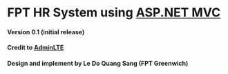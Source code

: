 # FPT HR System using [ASP.NET MVC](https://dotnet.microsoft.com/en-us/apps/aspnet/mvc)
#### Version 0.1 (initial release)
#### Credit to [AdminLTE](https://github.com/ColorlibHQ/AdminLTE)
#### Design and implement by Le Do Quang Sang (FPT Greenwich)
